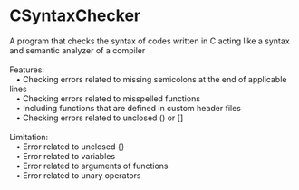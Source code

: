 # CSyntaxChecker
A program that checks the syntax of codes written in C acting like a syntax and semantic analyzer of a compiler<br/><br/>
Features:<br/>
&nbsp;&nbsp;&nbsp;• Checking errors related to missing semicolons at the end of applicable lines <br/>
&nbsp;&nbsp;&nbsp;• Checking errors related to misspelled functions<br/>
&nbsp;&nbsp;&nbsp;• Including functions that are defined in custom header files<br/>
&nbsp;&nbsp;&nbsp;• Checking errors related to unclosed () or []<br/><br/>
Limitation:<br/>
&nbsp;&nbsp;&nbsp;• Error related to unclosed {}<br/>
&nbsp;&nbsp;&nbsp;• Error related to variables<br/>
&nbsp;&nbsp;&nbsp;• Error related to arguments of functions<br/>
&nbsp;&nbsp;&nbsp;• Error related to unary operators<br/>
